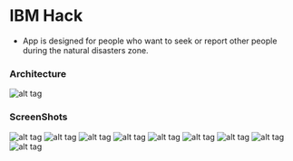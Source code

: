 # IBM Hack
* App is designed for people who want to seek or report other people during the natural disasters zone.

### Architecture
![alt tag](http://passion-projects.weebly.com/uploads/4/2/6/7/42671647/8277772_orig.png)

### ScreenShots
![alt tag](https://lh3.googleusercontent.com/6Ef5QTgXSSNsJeAaLstb7_hZtSLWZXyt0IC0arqAquGKie4YDEX2CbUJn0MckeidBYtk10an-lCdtuKtRKYAYxzXnlx_0jSIEGztcTZEHBCpXaBXuZ7oo7Bt7Q-ymevgi7BE3FYw9UbOqvoORPHL0_vEhiwCAbYzw9H6IICme0UBDZ2mSJu-7y6rxS9VC6NyPQIvpW-a9502X9C96z3j--BsTu2212Qw8dXCuogGRpzMbN_t8dB54JoR0d80ec15CufVrOuu47kEHhP5pGHt3A1RMr1QoGY6j7RHvXNlU8uXbEuFQQnVFZyATPzTYc0D5u6rTAxoOT9nbH4Quh-gZiKdYIwVzewLx2Vo2rryhdgxzIAPC-sbaqBdosEM9A3Lk7FFGEVHiIB5T3kFrMlPeL-1PPP8NjXTcDj6439ZL20n_YeMZoESTpeJtni7iAnFY-SGsRCL5wYlgeM6xSCktb4dMMMjAWBlqX_u4oGQvZnSFFpn87fPKzj6gM0GBKyXiy6J2uRhtmDnNHJv53VPHXiiBGjMcYxhCRvtQzL37CGk3VZVWyFBUM8w7nrPj_CTDjQ5=w343-h609-no)
![alt tag](https://lh3.googleusercontent.com/0mhUqPb0FalNUBhh0kISoTWpBKeTDPpc-eK4JZnxdcDKk8_kYHPiJ_QjXvkp5tce0o3ZuBKPm2xr-d4MlZk-T-kQ0Lnr2ndf0QdRuazD9s6LiXlhLyNFR_xyeBFr_IA9oxKDEfI75aWCXdrJNr2FmwaJpfcZ3YSHQLGP_8BrfBTxzfPGAJuB38MOBEHbFnFfuvqfPbfZE1v1KBNkFKaD1r7KG0GMlSRFZQUEDwmKvn2KMTpBznpXZfzw43fEIKBrjYO-9Gd8PLLR6YU2JC_DJJqkE83RkgtjD3JTcfWbWXIFsAG0_Tu236B2HB_DfBcHwjZMtLF4fHnKP81u6WRO2v9P0_616LLEvkabBzNmwgmXS9R0K5AGF6UPv2_YZvUb3vFd5dhE7UQ01fbFXaO7sTy6qPb08-sBJToxKB7Z6CU5pivi1jAt5WOCrsp-Xs-5dY_UlNVrkh832KT0VwJjSOSOtjFgcL2JnAZCzOf2miI2pGbVE3xPJ2k8oeQQeft2iLUjN7PC_PdrdGVJDXmHfSmYO_rXi97VlAzZGi7RptjadLs8kumi7fTBwOHwtEXmtK5U=w343-h609-no)
![alt tag](https://lh3.googleusercontent.com/2TVG6ihC6xskjX17nm50RGa00Wx1GlscS6cIAimLrbox6bRqdx_LhRwr7KNgjmFSJ9zaPUErI0PLBzS0fknfkVieNyvU7Z2hP42tXV388vx2e5ciBTG7LjYwE7Qppkx1tkL-292FYUMh93etGWUIh1zKcSKXFUewAf1Kpq_N_qnk0plDFkZZVH4LFWHWLjwD317K54AiEzb2lolzhNP7Tw0ZNzK1w9WGulWKv4iMbz8CRqeXlAZ1D2hBtuhlVwZdn-7dLbAaAz-4Yp7A_M3zfPZznbnP1KBotFZ6aH7ErZN2UWasXthNvBXwVqZwgt7GKstfgKSxQtBwIC0cU9QThv26BQAPUasvWgZUrLysvs7NGAZFHuYr-9zpmr-AFTPLzoI5xTMA942w6Wiay90HRRP_us1bIynPA1rxY29yoyUK-EaVy9e6GhxyvKvrG3FQwEZoJEmL-ZPGHuoKLGT-4akgOMIMWsVQsn31u87OkENk_BC9-SIjE3fWYY__ix6fR3QcqTObwpwgrisD5kd3yOwYQ7qLfmhE68osJwxfdjM7u6-PiHldhxQMpf18bsJLUQfG=w343-h609-no)
![alt tag](https://lh3.googleusercontent.com/1Pg0Nt6bPCQnHj2_7Evq6XRrIWmcw6gZ-C9HvGAq7dJDoZlNYj7Xov-2gF67CahV5dbQKuxWZXzghg64DTQKEvfB_iosh3E6HAxBLWZuchnjb5PsR_lSPg6WjIU8zBLmxS0c-AYwESWCbxt1PBKXRw21PXRxE4A0pKgArQAU244V-12_QouSFiHRRH-3oSxmyZOU6re12pp48tf9vv6ck60d3qeSJQpMIaVHidExMAizada1mV0BhO3o5g-oDw5kYNGNvBsUlkTWvzwFa0Gpyy9NYPRT5R-Rhxj9fYepVsddNzF-MiPj6e3XZB323-WEWxNjugaymLNjO9g9VoZ7yD7mLk6Y_uGLw1vj5rPaRO85suhsAQ_d9LD_nfsSgQFSRiaGOwkwgQP0jq_xzt-hShv-TzLKJMjI8mJGuS9uhkeRGY6D9q12iCeJPqdawlPIch59Fr4Mu3FG2B80MJqj1f2FKEz0lVqUNsWSimDv7XZx9a1apNV0VISwEv37QT0NZnc7-qGB3T8SZV8CeDSwNDHMf4_c1Rz86tPI1o_9YKiYUgRgVITD1y9T88EylKly3okw=w343-h609-no)
![alt tag](https://lh3.googleusercontent.com/khV7CTpe-FVMRcVm-Xs0fvqelNReZEjZxh-yGiZP-gO7YAoKRMjNTh5KSp0wNp9IYhKylGOTirwkjEbzEbNvQRlQ4_egTWDn6bg5Tzi6Ait5PnQQ3vVnnQIr1ELtwr0hqROz_iqVaxFSknx1dOavMmjPEPCwJpehLnXZxGXshOHLpfWMhmkNWfNB-LEqrvJmeSVQFEnQNb8loh1SMTKeNtoW9KM8aQUsDUhxHMneUGzM1DIgQFZk8_I7r9CZuOHTYUzJshlrWwrxOP32pAtzOjhKSeGDQLQ5yrxz6ZDmcz9Up83B2_JnfTcyn_hyP1mP3ggDQdfMcw9Jq1oDy-E58BBMo5xVmJw5pSkJbZzeMyrlYm5xc4xV2mOnS-6hFF3skBipO5TZjIsnaJjQ8-mwc9jYEqSB6L9eu1goua_reHSZEjEp7xchGrL8E9xEIAP-apThKGgJked3P7IKZa0JcLxjYIytLhbPns5hU4bm0gPzRYcZHfDRh3S8knl-i1LBlLptI3Al4tzf6vLtcz6hrf03JbHEnI9pOT3XjDxSsQV7U5J6A48RvF4LdIPPZffzWY12=w343-h609-no)
![alt tag](https://lh3.googleusercontent.com/nyCCqy1ucVC_RrH5jxRJsuZb0RNVaraJGpd65y257FKE9w9DoZCD74RoHRS64SiwdmrSpFHqbi2KywUNzB_vNjqsEw43UIQQrWFRn4QC4HqZM1979nO8HlHqQStn2_ekz7p7RD9gC7nbl0ikvZa6P33yBL5NTPABsE7fFR5kblyU3oh11XKjj48OQ4I9uNl2qH-s6tnu-NmJF6gGQq12fOFWaruOT_FpMm37Xk_SNx-AaXtj9AJhgQ9nTmEz00F64fvO2JhGrSoa94opSKduubronMIN2VOitBH8gNGUiDlE3Mih10PecTrKWU19j0wdYuOOdSg71gbbzNPYQBF7J7BxfLl3vobYTL8zXEG_vfkwR2_WoocvBoNRz7uWRpueDOwynjOSdb5hO9y6R89qFQiZSk2kWo7wixjXjpuA8hlk3O0Cl-hN_-yuB_DhiKW-nHZq-mTxNU1vEEb43H1t-B4gfChuHW0IkrZpLm_mbZzx5-u8cr1qyDZjwkN3NAoR6Wgt9ytTa7mcxB6qAFCYyIFZ5mxxqj0hHa3rpEb-0ofhq4x9_u00tRZ6mm5q1sIB2Khr=w343-h609-no)
![alt tag](https://lh3.googleusercontent.com/VzcUgxUX39_H2eQwpmDPu071IGHjHxohjxgfCxO_ALgFHqpI9sv7JK2gky7oWxpgsxK4gFci1NQYX8c_gu3mTzZLCrZI6VFsKSNVVk3Odp1IwlO9H75IsNmQJmA1xXAyTeT-HmJz7A-j0VGyeZaeFqpCiTNjak0c3BQmNfZUE-MBp4rF0q0twsTzT69SrpyP6ATdbdRZGYxDOPLJmW0h-QTaYYrv-eVBO-3j4njj2e4JQgrKiuKW0hHm90-epSt5-BUlFGITJPOB5FoOdhnYInSCWLh04QUUVK2pL0tc6ubS7KAq71NWw3Z6LEGa9nTXv0g5KNoJ5jNii5xKjByPQ6BAX09iPfrYsVQR9Lye8uHXRWDpUIS0TFV-afxSE77Y9p89s_3ICuCo54YX2MjC2eQOm9TCwfsn12ENRHuImv5C-JTrKfBNcXWZa52zBOYWFS-4X3x0FYRycYS1TmZSrsHxmAKbizCldduxX_bHYe02WC7e7zAd24GK6VxMMqeMvxwjQ6cC62yIDKihQ3z4evESjMVjKAFVX7qXKsDdI6oUDSnQbUMch3Pw2ik8Giux09K8=w343-h609-no)
![alt tag](https://lh3.googleusercontent.com/7ZXZm637fgWzIoOWECDvTwqwAg6F2qDZZWCUkV2A2usaWb6KEXJbrPeJwawtiWf6WU-w3sQNvmJkCXfGWUIbug2aqveRyLrvXIeJTXh4tA1CmNy7KrBZ7dEqWeWyJl7NDVxhkDVkNjMnMgttLraBC0xXbKC6Z1xONSuKRdU0YR8S5fXRlKUKjFTYRD_bSMsE-oPicbkKnbzM0eLJ3lyXMKGlT1rYBAay7omQUHuI3JzDDnGl67Vt_SqQP0Ii7tL95NSPMZaYfPlKuvsHcS_Z9caIJeqyZw8MrZOtAQSkH7SoxAGnXCnP7c59Y4COz16WVULLDOCtIS7YlU1IbxaX5LM5NwBw-CAbFb06WbgyL8KEEuFe3syJHC2Lpk-htAX9ozF0eDmOSC75_ID-in2Rn6XYvVt7ZCTMd9ZP_EJXTVTPxaSZNbAae8kt-8jC-QN-VC7XYIN8q0V8r8pueuqkPkNosfjzdFXa6V2vg-gpDlezQmuT9KSs7Nwc3MxlSPyfGWVDzeCw0OjPIHJbSjoXbXbetiEq6TqJ5kQIGoByagJV_d89gwpn-uMy-_dPtcHQoKAp=w343-h609-no)
![alt tag](https://lh3.googleusercontent.com/0gBhpSNGZ18XOR65UyNkaOvvljKEbzhpYuoPFQ5-9pHMO3-LpMBXdCYQ1GfcJ29p-DSMrBkWqNJ7pOak6AC_9eYDbBMc6FqIyAOdLvgyLQROaDHjvh9g4JdAiUMbgPlhb78cG5juBzLeoD0g0Do-r10YjQuicZzxhqDxUyUYgh8jURyyaCvYSSn-t2KHQWfyy0Jl_1rcsruMEwO7JSp1wUqlISbFQkF07SD-Bvavj8_4vAnlDIRgLJc_xRab7Z0_ykjsvgNFC5uZ_IVla9-Bh_n1mxBSndnXcSQwWiws_BIQVtVyjbP_PTHw50ucTTCc2IdaUUCkuNNxClW1iFh-r1Ffmnbb8fytOV5qaJGkyEqvln-HXYa_0HlRH1Dc_6KFg8VNcDPb3rtdc90rd6yvfHPspWKDlxmsYckFPfjhehNUGS1vP155F4yu11veyHxbzCWQ3LvxfAsWN5C_cL9d-Ou_FS4l614ylhxZOMbmM40QHfFqQDKmaCWOReabVbrd_sjj0ip6uuZZzVPqk79V0pof9sm_r64hqQA1L5c7KqWPC9jjEd1rXnStO-8ft6YPPJ_6=w343-h609-no)
